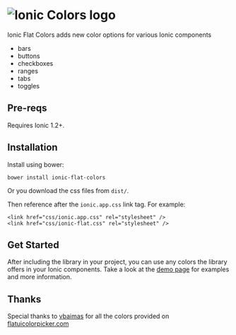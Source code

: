 # ![Ionic Colors logo](http://matheusrocha89.github.io/ionic-flat-colors/img/ionic-flat-colors-logo-2.png)

Ionic Flat Colors adds new color options for various Ionic components 

- bars
- buttons
- checkboxes
- ranges
- tabs 
- toggles

## Pre-reqs

Requires Ionic 1.2+.

## Installation

Install using bower:

    bower install ionic-flat-colors

Or you download the css files from `dist/`.

Then reference after the `ionic.app.css` link tag. For example:

    <link href="css/ionic.app.css" rel="stylesheet" />
    <link href="css/ionic-flat.css" rel="stylesheet" />

## Get Started

After including the library in your project, you can use any colors the library offers in your Ionic components. Take a look at the <a target="_blank" href="http://matheusrocha89.github.io/ionic-flat-colors">demo page</a> for examples and more information.

## Thanks

Special thanks to <a target="_blank" href="http://www.vbaimas.com/">vbaimas</a> for all the colors provided on [flatuicolorpicker.com](http://www.flatuicolorpicker.com/)